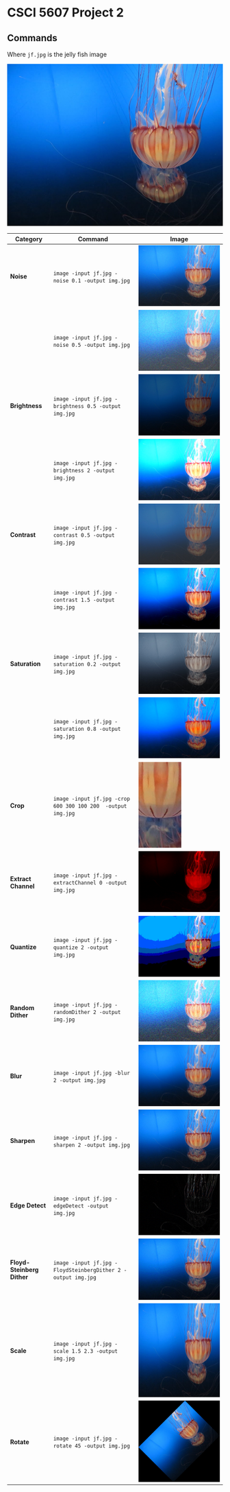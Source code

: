 # CSCI 5607 Project 2

## Commands
Where `jf.jpg` is the jelly fish image

![Jellyfish](.github/JellyFish.jpg)


|Category|Command|Image|
|---|---|---|
|**Noise**|`image -input jf.jpg -noise 0.1 -output img.jpg` | ![Jellyfish noise](.github/noise0.1.jpg) |
||`image -input jf.jpg -noise 0.5 -output img.jpg` | ![Jellyfish noise](.github/noise0.5.jpg) |
|**Brightness**|`image -input jf.jpg -brightness 0.5 -output img.jpg` | ![Jellyfish dark](.github/bright0.5.jpg) |
||`image -input jf.jpg -brightness 2 -output img.jpg` | ![Jellyfish light](.github/bright2.jpg) |
|**Contrast**|`image -input jf.jpg -contrast 0.5 -output img.jpg` | ![Jellyfish light](.github/contrast0.5.jpg) |
||`image -input jf.jpg -contrast 1.5 -output img.jpg` | ![Jellyfish light](.github/contrast1.5.jpg) | 
|**Saturation**|`image -input jf.jpg -saturation 0.2 -output img.jpg` | ![Jellyfish light](.github/sat0.2.jpg) |
||`image -input jf.jpg -saturation 0.8 -output img.jpg` | ![Jellyfish light](.github/sat0.8.jpg) |
|**Crop**|`image -input jf.jpg -crop 600 300 100 200  -output img.jpg` | ![Jellyfish cropped](.github/crop.jpg) |
|**Extract Channel**|`image -input jf.jpg -extractChannel 0 -output img.jpg` | ![Jellyfish red](.github/ec0.jpg) |
|**Quantize**|`image -input jf.jpg -quantize 2 -output img.jpg` | ![Jellyfish red](.github/q2.jpg) |
|**Random Dither**|`image -input jf.jpg -randomDither 2 -output img.jpg` | ![Jellyfish red](.github/rd2.jpg) |
|**Blur**|`image -input jf.jpg -blur 2 -output img.jpg` | ![Jellyfish red](.github/bl2.jpg) |
|**Sharpen**|`image -input jf.jpg -sharpen 2 -output img.jpg` | ![Jellyfish red](.github/s2.jpg) |
|**Edge Detect**|`image -input jf.jpg -edgeDetect -output img.jpg` | ![Jellyfish red](.github/ed.jpg) |
|**Floyd-Steinberg Dither**|`image -input jf.jpg -FloydSteinbergDither 2 -output img.jpg` | ![Jellyfish red](.github/fs.jpg) |
|**Scale**|`image -input jf.jpg -scale 1.5 2.3 -output img.jpg` | ![Jellyfish red](.github/scale.jpg) |
|**Rotate**|`image -input jf.jpg -rotate 45 -output img.jpg` | ![Jellyfish red](.github/rot.jpg) |